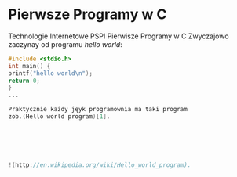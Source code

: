 Pierwsze Programy w C
========

Technologie Internetowe PSPI Pierwisze Programy w C
Zwyczajowo  zaczynay od programu 
*hello world*:

```c
#include <stdio.h>
int main() {
printf("hello world\n");
return 0;
}
... 

Praktycznie każdy jęyk programownia ma taki program 
zob.(Hello world program)[1].






!(http://en.wikipedia.org/wiki/Hello_world_program).


